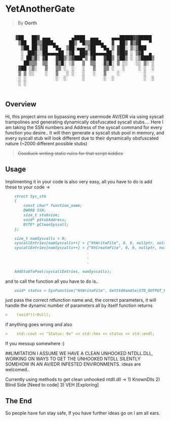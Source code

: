 # YetAnotherGate
> By **Oorth**
<pre align="center">

▓██   ██▓ ▄▄▄        ▄████  ▄▄▄     ▄▄▄█████▓▓█████ 
 ▒██  ██▒▒████▄     ██▒ ▀█▒▒████▄   ▓  ██▒ ▓▒▓█   ▀ 
  ▒██ ██░▒██  ▀█▄  ▒██░▄▄▄░▒██  ▀█▄ ▒ ▓██░ ▒░▒███   
  ░ ▐██▓░░██▄▄▄▄██ ░▓█  ██▓░██▄▄▄▄██░ ▓██▓ ░ ▒▓█  ▄ 
  ░ ██▒▓░ ▓█   ▓██▒░▒▓███▀▒ ▓█   ▓██▒ ▒██▒ ░ ░▒████▒
   ██▒▒▒  ▒▒   ▓▒█░ ░▒   ▒  ▒▒   ▓▒█░ ▒ ░░   ░░ ▒░ ░
 ▓██ ░▒░   ▒   ▒▒ ░  ░   ░   ▒   ▒▒ ░   ░     ░ ░  ░
 ▒ ▒ ░░    ░   ▒   ░ ░   ░   ░   ▒    ░         ░   
 ░ ░           ░  ░      ░       ░  ░           ░  ░
 ░ ░                                                

</pre>

## Overview

Hi, this project aims on bypassing every usermode AV/EDR via using syscall trampolines and generating dynamically obsfuscated syscall stubs....
Here I am taking the SSN numbers and Address of the syscall command for every function you desire..
It will then generate a syscall stub pool in memory, and every syscall stub will look different due to their dynamically obsfuscated nature (~2000 different possible stubs)
>~~Goodluck writing static rules for that script kiddies~~

## Usage
Implimenting it in your code is also very easy, all you have to do is add these to your code ->

```markdown
    struct Sys_stb
    {
        const char* function_name;
        DWORD SSN;
        size_t stubsize;
        void* pStubAddress;
        BYTE* pCleanSyscall;
    };

    size_t numSyscalls = 0;
    syscallEntries[numSyscalls++] = {"NtWriteFile", 0, 0, nullptr, nullptr};
    syscallEntries[numSyscalls++] = {"NtCreateFile", 0, 0, nullptr, nullptr};
                                    .
                                    .
                                    .
    
    AddStubToPool(syscallEntries, numSyscalls);
```

and to call the function all you have to do is..

```markdown
    void* status = SysFunction("NtWriteFile", GetStdHandle(STD_OUTPUT_HANDLE), nullptr, nullptr, nullptr, &ioStatusBlock, buffer, length, nullptr, nullptr);
```

just pass the correct ntfunction name and, the correct parameters, it will handle the dynamic number of parameters all by itself
function returns 
```markdown
>    (void*)(~0ull);
```
if anything goes wrong and also
```markdown
>    std::cout << "Status: 0x" << std::hex << status << std::endl;
```
If you messup somewhere :)

##LIMITATION
I ASSUME WE HAVE A CLEAN UNHOOKED NTDLL.DLL, WORKING ON WAYS TO GET THE UNHOOKED NTDLL SILENTLY SOMEHOW IN AN AV/EDR INFESTED ENVIRONMENTS.
ideas are welcomed..

Currently using methods to get clean unhooked ntdll.dll ->
    1) KnownDlls
    2) Blind Side [Need to code]
    3) VEH [Exploring]

## The End
So people have fun stay safe, If you have further ideas go on I am all ears.

